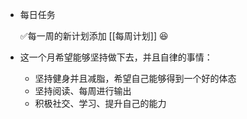 - 每日任务
  
  ✅每一周的新计划添加 [[每周计划]] 😆
- 这一个月希望能够坚持做下去，并且自律的事情：
	- 坚持健身并且减脂，希望自己能够得到一个好的体态
	- 坚持阅读、每周进行输出
	- 积极社交、学习、提升自己的能力